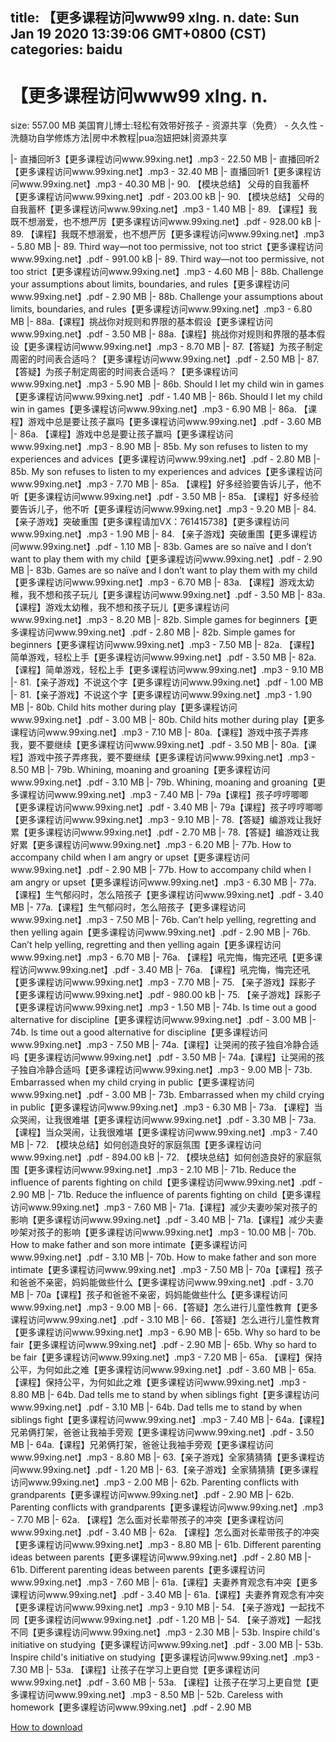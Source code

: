 
title: 【更多课程访问www99 xIng. n.
date: Sun Jan 19 2020 13:39:06 GMT+0800 (CST)    
categories: baidu
---

# 【更多课程访问www99 xIng. n.
size: 557.00 MB
 美国育儿博士:轻松有效带好孩子 - 资源共享（免费） - 久久性 - 洗髓功自学修炼方法|房中术教程|pua泡妞把妹|资源共享
 
|- 直播回听3【更多课程访问www.99xing.net】.mp3 - 22.50 MB
|- 直播回听2【更多课程访问www.99xing.net】.mp3 - 32.40 MB
|- 直播回听1【更多课程访问www.99xing.net】.mp3 - 40.30 MB
|- 90. 【模块总结】 父母的自我蓄杯【更多课程访问www.99xing.net】.pdf - 203.00 kB
|- 90. 【模块总结】 父母的自我蓄杯【更多课程访问www.99xing.net】.mp3 - 1.40 MB
|- 89. 【课程】我既不想溺爱，也不想严厉【更多课程访问www.99xing.net】.pdf - 928.00 kB
|- 89. 【课程】我既不想溺爱，也不想严厉【更多课程访问www.99xing.net】.mp3 - 5.80 MB
|- 89. Third way—not too permissive, not too strict【更多课程访问www.99xing.net】.pdf - 991.00 kB
|- 89. Third way—not too permissive, not too strict【更多课程访问www.99xing.net】.mp3 - 4.60 MB
|- 88b. Challenge your assumptions about limits, boundaries, and rules【更多课程访问www.99xing.net】.pdf - 2.90 MB
|- 88b. Challenge your assumptions about limits, boundaries, and rules【更多课程访问www.99xing.net】.mp3 - 6.80 MB
|- 88a.【课程】挑战你对规则和界限的基本假设【更多课程访问www.99xing.net】.pdf - 3.50 MB
|- 88a.【课程】挑战你对规则和界限的基本假设【更多课程访问www.99xing.net】.mp3 - 8.70 MB
|- 87.【答疑】为孩子制定周密的时间表合适吗？【更多课程访问www.99xing.net】.pdf - 2.50 MB
|- 87.【答疑】为孩子制定周密的时间表合适吗？【更多课程访问www.99xing.net】.mp3 - 5.90 MB
|- 86b. Should I let my child win in games【更多课程访问www.99xing.net】.pdf - 1.40 MB
|- 86b. Should I let my child win in games【更多课程访问www.99xing.net】.mp3 - 6.90 MB
|- 86a. 【课程】游戏中总是要让孩子赢吗【更多课程访问www.99xing.net】.pdf - 3.60 MB
|- 86a. 【课程】游戏中总是要让孩子赢吗【更多课程访问www.99xing.net】.mp3 - 8.90 MB
|- 85b. My son refuses to listen to my experiences and advices【更多课程访问www.99xing.net】.pdf - 2.80 MB
|- 85b. My son refuses to listen to my experiences and advices【更多课程访问www.99xing.net】.mp3 - 7.70 MB
|- 85a. 【课程】好多经验要告诉儿子，他不听【更多课程访问www.99xing.net】.pdf - 3.50 MB
|- 85a. 【课程】好多经验要告诉儿子，他不听【更多课程访问www.99xing.net】.mp3 - 9.20 MB
|- 84. 【亲子游戏】突破重围【更多课程请加VX：761415738】【更多课程访问www.99xing.net】.mp3 - 1.90 MB
|- 84. 【亲子游戏】突破重围【更多课程访问www.99xing.net】.pdf - 1.10 MB
|- 83b. Games are so naïve and I don’t want to play them with my child【更多课程访问www.99xing.net】.pdf - 2.90 MB
|- 83b. Games are so naïve and I don’t want to play them with my child【更多课程访问www.99xing.net】.mp3 - 6.70 MB
|- 83a. 【课程】游戏太幼稚，我不想和孩子玩儿【更多课程访问www.99xing.net】.pdf - 3.50 MB
|- 83a. 【课程】游戏太幼稚，我不想和孩子玩儿【更多课程访问www.99xing.net】.mp3 - 8.20 MB
|- 82b. Simple games for beginners【更多课程访问www.99xing.net】.pdf - 2.80 MB
|- 82b. Simple games for beginners【更多课程访问www.99xing.net】.mp3 - 7.50 MB
|- 82a. 【课程】简单游戏，轻松上手【更多课程访问www.99xing.net】.pdf - 3.50 MB
|- 82a. 【课程】简单游戏，轻松上手【更多课程访问www.99xing.net】.mp3 - 9.10 MB
|- 81.【亲子游戏】不说这个字【更多课程访问www.99xing.net】.pdf - 1.00 MB
|- 81.【亲子游戏】不说这个字【更多课程访问www.99xing.net】.mp3 - 1.90 MB
|- 80b. Child hits mother during play【更多课程访问www.99xing.net】.pdf - 3.00 MB
|- 80b. Child hits mother during play【更多课程访问www.99xing.net】.mp3 - 7.10 MB
|- 80a.【课程】游戏中孩子弄疼我，要不要继续【更多课程访问www.99xing.net】.pdf - 3.50 MB
|- 80a.【课程】游戏中孩子弄疼我，要不要继续【更多课程访问www.99xing.net】.mp3 - 8.50 MB
|- 79b. Whining, moaning and groaning【更多课程访问www.99xing.net】.pdf - 3.10 MB
|- 79b. Whining, moaning and groaning【更多课程访问www.99xing.net】.mp3 - 7.40 MB
|- 79a【课程】孩子哼哼唧唧【更多课程访问www.99xing.net】.pdf - 3.40 MB
|- 79a【课程】孩子哼哼唧唧【更多课程访问www.99xing.net】.mp3 - 9.10 MB
|- 78.【答疑】编游戏让我好累【更多课程访问www.99xing.net】.pdf - 2.70 MB
|- 78.【答疑】编游戏让我好累【更多课程访问www.99xing.net】.mp3 - 6.20 MB
|- 77b. How to accompany child when I am angry or upset【更多课程访问www.99xing.net】.pdf - 2.90 MB
|- 77b. How to accompany child when I am angry or upset【更多课程访问www.99xing.net】.mp3 - 6.30 MB
|- 77a.【课程】生气郁闷时，怎么陪孩子【更多课程访问www.99xing.net】.pdf - 3.40 MB
|- 77a.【课程】生气郁闷时，怎么陪孩子【更多课程访问www.99xing.net】.mp3 - 7.50 MB
|- 76b. Can’t help yelling, regretting and then yelling again【更多课程访问www.99xing.net】.pdf - 2.90 MB
|- 76b. Can’t help yelling, regretting and then yelling again【更多课程访问www.99xing.net】.mp3 - 6.70 MB
|- 76a. 【课程】吼完悔，悔完还吼【更多课程访问www.99xing.net】.pdf - 3.40 MB
|- 76a. 【课程】吼完悔，悔完还吼【更多课程访问www.99xing.net】.mp3 - 7.70 MB
|- 75. 【亲子游戏】踩影子【更多课程访问www.99xing.net】.pdf - 980.00 kB
|- 75. 【亲子游戏】踩影子【更多课程访问www.99xing.net】.mp3 - 1.50 MB
|- 74b. Is time out a good alternative for discipline【更多课程访问www.99xing.net】.pdf - 3.00 MB
|- 74b. Is time out a good alternative for discipline【更多课程访问www.99xing.net】.mp3 - 7.50 MB
|- 74a.【课程】让哭闹的孩子独自冷静合适吗【更多课程访问www.99xing.net】.pdf - 3.50 MB
|- 74a.【课程】让哭闹的孩子独自冷静合适吗【更多课程访问www.99xing.net】.mp3 - 9.00 MB
|- 73b. Embarrassed when my child crying in public【更多课程访问www.99xing.net】.pdf - 3.00 MB
|- 73b. Embarrassed when my child crying in public【更多课程访问www.99xing.net】.mp3 - 6.30 MB
|- 73a. 【课程】当众哭闹，让我很难堪【更多课程访问www.99xing.net】.pdf - 3.30 MB
|- 73a. 【课程】当众哭闹，让我很难堪【更多课程访问www.99xing.net】.mp3 - 7.40 MB
|- 72. 【模块总结】如何创造良好的家庭氛围【更多课程访问www.99xing.net】.pdf - 894.00 kB
|- 72. 【模块总结】如何创造良好的家庭氛围【更多课程访问www.99xing.net】.mp3 - 2.10 MB
|- 71b. Reduce the influence of parents fighting on child【更多课程访问www.99xing.net】.pdf - 2.90 MB
|- 71b. Reduce the influence of parents fighting on child【更多课程访问www.99xing.net】.mp3 - 7.60 MB
|- 71a.【课程】减少夫妻吵架对孩子的影响【更多课程访问www.99xing.net】.pdf - 3.40 MB
|- 71a.【课程】减少夫妻吵架对孩子的影响【更多课程访问www.99xing.net】.mp3 - 10.00 MB
|- 70b. How to make father and son more intimate【更多课程访问www.99xing.net】.pdf - 3.10 MB
|- 70b. How to make father and son more intimate【更多课程访问www.99xing.net】.mp3 - 7.50 MB
|- 70a【课程】孩子和爸爸不亲密，妈妈能做些什么【更多课程访问www.99xing.net】.pdf - 3.70 MB
|- 70a【课程】孩子和爸爸不亲密，妈妈能做些什么【更多课程访问www.99xing.net】.mp3 - 9.00 MB
|- 66．【答疑】怎么进行儿童性教育【更多课程访问www.99xing.net】.pdf - 3.10 MB
|- 66．【答疑】怎么进行儿童性教育【更多课程访问www.99xing.net】.mp3 - 6.90 MB
|- 65b. Why so hard to be fair【更多课程访问www.99xing.net】.pdf - 2.90 MB
|- 65b. Why so hard to be fair【更多课程访问www.99xing.net】.mp3 - 7.20 MB
|- 65a. 【课程】保持公平，为何如此之难【更多课程访问www.99xing.net】.pdf - 3.60 MB
|- 65a. 【课程】保持公平，为何如此之难【更多课程访问www.99xing.net】.mp3 - 8.80 MB
|- 64b. Dad tells me to stand by when siblings fight【更多课程访问www.99xing.net】.pdf - 3.10 MB
|- 64b. Dad tells me to stand by when siblings fight【更多课程访问www.99xing.net】.mp3 - 7.40 MB
|- 64a.【课程】兄弟俩打架，爸爸让我袖手旁观【更多课程访问www.99xing.net】.pdf - 3.50 MB
|- 64a.【课程】兄弟俩打架，爸爸让我袖手旁观【更多课程访问www.99xing.net】.mp3 - 8.80 MB
|- 63.【亲子游戏】全家猜猜猜【更多课程访问www.99xing.net】.pdf - 1.20 MB
|- 63.【亲子游戏】全家猜猜猜【更多课程访问www.99xing.net】.mp3 - 2.00 MB
|- 62b. Parenting conflicts with grandparents【更多课程访问www.99xing.net】.pdf - 2.90 MB
|- 62b. Parenting conflicts with grandparents【更多课程访问www.99xing.net】.mp3 - 7.70 MB
|- 62a. 【课程】怎么面对长辈带孩子的冲突【更多课程访问www.99xing.net】.pdf - 3.40 MB
|- 62a. 【课程】怎么面对长辈带孩子的冲突【更多课程访问www.99xing.net】.mp3 - 8.80 MB
|- 61b. Different parenting ideas between parents【更多课程访问www.99xing.net】.pdf - 2.80 MB
|- 61b. Different parenting ideas between parents【更多课程访问www.99xing.net】.mp3 - 7.60 MB
|- 61a.【课程】夫妻养育观念有冲突【更多课程访问www.99xing.net】.pdf - 3.40 MB
|- 61a.【课程】夫妻养育观念有冲突【更多课程访问www.99xing.net】.mp3 - 9.10 MB
|- 54. 【亲子游戏】一起找不同【更多课程访问www.99xing.net】.pdf - 1.20 MB
|- 54. 【亲子游戏】一起找不同【更多课程访问www.99xing.net】.mp3 - 2.30 MB
|- 53b. Inspire child's initiative on studying【更多课程访问www.99xing.net】.pdf - 3.00 MB
|- 53b. Inspire child's initiative on studying【更多课程访问www.99xing.net】.mp3 - 7.30 MB
|- 53a. 【课程】让孩子在学习上更自觉【更多课程访问www.99xing.net】.pdf - 3.60 MB
|- 53a. 【课程】让孩子在学习上更自觉【更多课程访问www.99xing.net】.mp3 - 8.50 MB
|- 52b. Careless with homework【更多课程访问www.99xing.net】.pdf - 2.90 MB

[How to download](https://bpcam.bemobtrk.com/go/2ceec3aa-1ca2-46d6-b9ff-aaa5c184517c?jno=655)